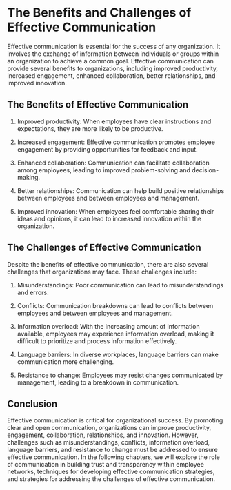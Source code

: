 The Benefits and Challenges of Effective Communication
===============================================================================

Effective communication is essential for the success of any organization. It involves the exchange of information between individuals or groups within an organization to achieve a common goal. Effective communication can provide several benefits to organizations, including improved productivity, increased engagement, enhanced collaboration, better relationships, and improved innovation.

The Benefits of Effective Communication
---------------------------------------

1. Improved productivity: When employees have clear instructions and expectations, they are more likely to be productive.

2. Increased engagement: Effective communication promotes employee engagement by providing opportunities for feedback and input.

3. Enhanced collaboration: Communication can facilitate collaboration among employees, leading to improved problem-solving and decision-making.

4. Better relationships: Communication can help build positive relationships between employees and between employees and management.

5. Improved innovation: When employees feel comfortable sharing their ideas and opinions, it can lead to increased innovation within the organization.

The Challenges of Effective Communication
-----------------------------------------

Despite the benefits of effective communication, there are also several challenges that organizations may face. These challenges include:

1. Misunderstandings: Poor communication can lead to misunderstandings and errors.

2. Conflicts: Communication breakdowns can lead to conflicts between employees and between employees and management.

3. Information overload: With the increasing amount of information available, employees may experience information overload, making it difficult to prioritize and process information effectively.

4. Language barriers: In diverse workplaces, language barriers can make communication more challenging.

5. Resistance to change: Employees may resist changes communicated by management, leading to a breakdown in communication.

Conclusion
----------

Effective communication is critical for organizational success. By promoting clear and open communication, organizations can improve productivity, engagement, collaboration, relationships, and innovation. However, challenges such as misunderstandings, conflicts, information overload, language barriers, and resistance to change must be addressed to ensure effective communication. In the following chapters, we will explore the role of communication in building trust and transparency within employee networks, techniques for developing effective communication strategies, and strategies for addressing the challenges of effective communication.
